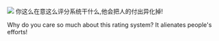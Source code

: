 <img src="https://github-readme-stats.vercel.app/api?username=jiangheng90&show_icons=true&theme=dark&include_all_commits=true"/>
你这么在意这么评分系统干什么,他会把人的付出异化掉!

Why do you care so much about this rating system? It alienates people's efforts!
